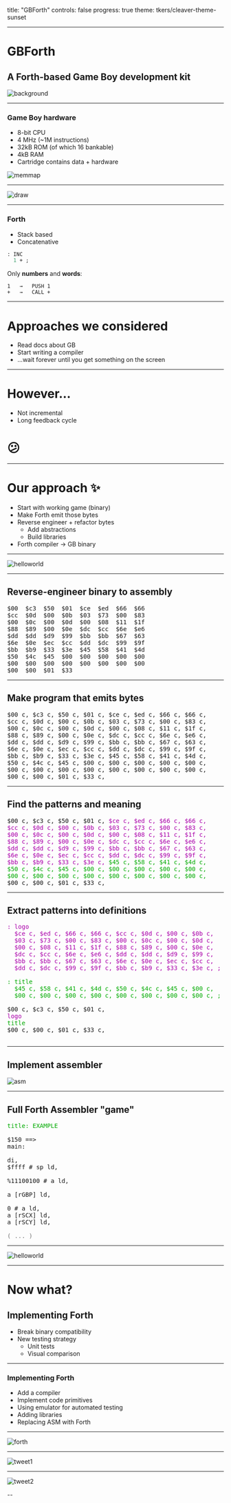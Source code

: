 title: "GBForth"
controls: false
progress: true
theme: tkers/cleaver-theme-sunset

---

# GBForth
## A Forth-based Game Boy development kit
![background](gbschematic.jpg)

---

### Game Boy hardware
- 8-bit CPU
- 4 MHz (~1M instructions)
- 32kB ROM (of which 16 bankable)
- 4kB RAM
- Cartridge contains data + hardware

![memmap](memmap.gif)

---

![draw](draw.png)

---

### Forth

- Stack based
- Concatenative

```fs
: INC
  1 + ;
```

Only **numbers** and **words**:

```
1   →   PUSH 1
+   →   CALL +
```

---

# Approaches we considered
- Read docs about GB
- Start writing a compiler
- ...wait forever until you get something on the screen

---

# However...
- Not incremental
- Long feedback cycle

# 😕

---

# Our approach ✨
- Start with working game (binary)
- Make Forth emit those bytes
- Reverse engineer + refactor bytes
  - Add abstractions
  - Build libraries
- Forth compiler → GB binary

---

![helloworld](helloworld.png)

---

## Reverse-engineer binary to assembly

<pre style='font-family: "Monaco", monospace'>
$00  $c3  $50  $01  $ce  $ed  $66  $66
$cc  $0d  $00  $0b  $03  $73  $00  $83
$00  $0c  $00  $0d  $00  $08  $11  $1f
$88  $89  $00  $0e  $dc  $cc  $6e  $e6
$dd  $dd  $d9  $99  $bb  $bb  $67  $63
$6e  $0e  $ec  $cc  $dd  $dc  $99  $9f
$bb  $b9  $33  $3e  $45  $58  $41  $4d
$50  $4c  $45  $00  $00  $00  $00  $00
$00  $00  $00  $00  $00  $00  $00  $00
$00  $00  $01  $33
</pre>

---

## Make program that emits bytes

<pre style='font-family: "Monaco", monospace'>
$00 c, $c3 c, $50 c, $01 c, $ce c, $ed c, $66 c, $66 c,
$cc c, $0d c, $00 c, $0b c, $03 c, $73 c, $00 c, $83 c,
$00 c, $0c c, $00 c, $0d c, $00 c, $08 c, $11 c, $1f c,
$88 c, $89 c, $00 c, $0e c, $dc c, $cc c, $6e c, $e6 c,
$dd c, $dd c, $d9 c, $99 c, $bb c, $bb c, $67 c, $63 c,
$6e c, $0e c, $ec c, $cc c, $dd c, $dc c, $99 c, $9f c,
$bb c, $b9 c, $33 c, $3e c, $45 c, $58 c, $41 c, $4d c,
$50 c, $4c c, $45 c, $00 c, $00 c, $00 c, $00 c, $00 c,
$00 c, $00 c, $00 c, $00 c, $00 c, $00 c, $00 c, $00 c,
$00 c, $00 c, $01 c, $33 c,
</pre>

---

## Find the patterns and meaning

<pre style='font-family: "Monaco", monospace'>
$00 c, $c3 c, $50 c, $01 c, <span style="color: #AA00AA">$ce c, $ed c, $66 c, $66 c,
$cc c, $0d c, $00 c, $0b c, $03 c, $73 c, $00 c, $83 c,
$00 c, $0c c, $00 c, $0d c, $00 c, $08 c, $11 c, $1f c,
$88 c, $89 c, $00 c, $0e c, $dc c, $cc c, $6e c, $e6 c,
$dd c, $dd c, $d9 c, $99 c, $bb c, $bb c, $67 c, $63 c,
$6e c, $0e c, $ec c, $cc c, $dd c, $dc c, $99 c, $9f c,
$bb c, $b9 c, $33 c, $3e c,</span> <span style="color: #00AA00">$45 c, $58 c, $41 c, $4d c,
$50 c, $4c c, $45 c, $00 c, $00 c, $00 c, $00 c, $00 c,
$00 c, $00 c, $00 c, $00 c, $00 c, $00 c, $00 c, $00 c,</span>
$00 c, $00 c, $01 c, $33 c,
</pre>

---

## Extract patterns into definitions

<pre style='font-family: "Monaco", monospace'>
<span style="color: #AA00AA">: logo
  $ce c, $ed c, $66 c, $66 c, $cc c, $0d c, $00 c, $0b c,
  $03 c, $73 c, $00 c, $83 c, $00 c, $0c c, $00 c, $0d c,
  $00 c, $08 c, $11 c, $1f c, $88 c, $89 c, $00 c, $0e c,
  $dc c, $cc c, $6e c, $e6 c, $dd c, $dd c, $d9 c, $99 c,
  $bb c, $bb c, $67 c, $63 c, $6e c, $0e c, $ec c, $cc c,
  $dd c, $dc c, $99 c, $9f c, $bb c, $b9 c, $33 c, $3e c, ;</span>

<span style="color: #00AA00">: title
  $45 c, $58 c, $41 c, $4d c, $50 c, $4c c, $45 c, $00 c,
  $00 c, $00 c, $00 c, $00 c, $00 c, $00 c, $00 c, $00 c, ;</span>

$00 c, $c3 c, $50 c, $01 c,
<span style="color: #AA00AA">logo</span>
<span style="color: #00AA00">title</span>
$00 c, $00 c, $01 c, $33 c,

</pre>

---

## Implement assembler
![asm](asm.png)

---

## Full Forth Assembler "game"

<pre style='font-family: "Monaco", monospace'>
<span style="color: #00AA00">title: EXAMPLE</span>

$150 ==>
main:

di,
$ffff # sp ld,

%11100100 # a ld,

a [rGBP] ld,

0 # a ld,
a [rSCX] ld,
a [rSCY] ld,

<span style="color: #777777">( ... )</span>
</pre>

---

![helloworld](helloworld.png)

---

# Now what?
## Implementing Forth

- Break binary compatibility
- New testing strategy
  - Unit tests
  - Visual comparison

---

### Implementing Forth
- Add a compiler
- Implement code primitives
- Using emulator for automated testing
- Adding libraries
- Replacing ASM with Forth

---

![forth](forth.png)

---

![tweet1](tweet1.png)

---

![tweet2](tweet2.png)


















--
